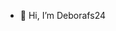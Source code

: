 - 👋 Hi, I’m Deborafs24


<!---
Deborafs24/Deborafs24 is a ✨ special ✨ repository because its `README.md` (this file) appears on your GitHub profile.
You can click the Preview link to take a look at your changes.
--->
